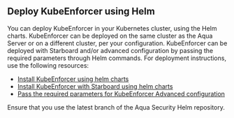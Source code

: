 ## Deploy KubeEnforcer using Helm

You can deploy KubeEnforcer in your Kubernetes cluster, using the Helm charts. KubeEnforcer can be deployed on the same cluster as the Aqua Server or on a different cluster, per your configuration. KubeEnforcer can be deployed with Starboard and/or advanced configuration by passing the required parameters through Helm commands. For deployment instructions, use the following resources:

* [Install KubeEnforcer using helm charts](https://github.com/aquasecurity/aqua-helm/tree/6.2/kube-enforcer#deploy-the-helm-chart)
* [Install KubeEnforcer with Starboard using helm charts](https://github.com/aquasecurity/aqua-helm/tree/6.2/kube-enforcer-starboard#deploy-the-helm-chart)
* [Pass the required parameters for KubeEnforcer Advanced configuration](https://github.com/aquasecurity/aqua-helm/tree/6.2/kube-enforcer#configurable-parameters)

Ensure that you use the latest branch of the Aqua Security Helm repository.